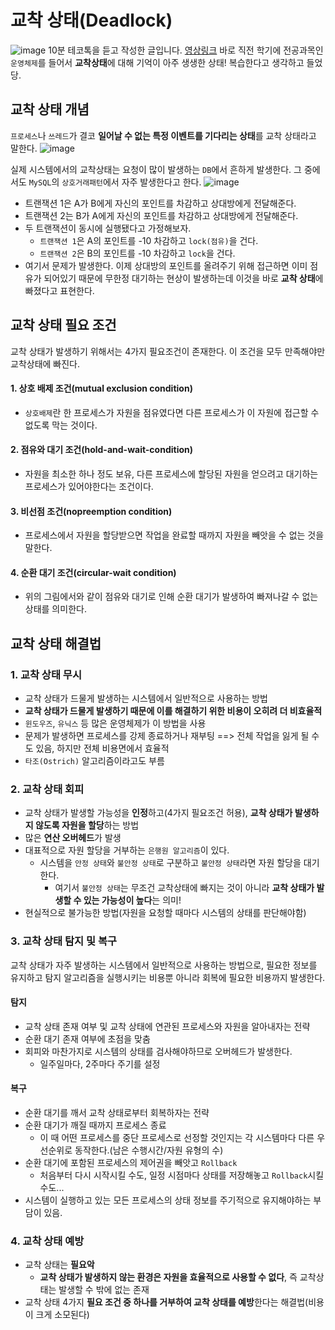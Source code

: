 # 교착 상태(Deadlock)
![image](https://user-images.githubusercontent.com/60773356/126338390-454c7de0-cc6d-4003-a1fd-ccc32bd323ca.png)
10분 테코톡을 듣고 작성한 글입니다. [영상링크](https://www.youtube.com/watch?v=FXzBRD3CPlQ&ab_channel=%EC%9A%B0%EC%95%84%ED%95%9CTech)
바로 직전 학기에 전공과목인 `운영체제`를 들어서 **교착상태**에 대해 기억이 아주 생생한 상태! 복습한다고 생각하고 들었당.

## 교착 상태 개념
`프로세스`나 `쓰레드`가 결코 **일어날 수 없는 특정 이벤트를 기다리는 상태**를 교착 상태라고 말한다.
![image](https://user-images.githubusercontent.com/60773356/126339047-40c1222b-e64f-4f35-b4d3-c9816769e32b.png)

실제 시스템에서의 교착상태는 요청이 많이 발생하는 `DB`에서 흔하게 발생한다. 그 중에서도 `MySQL`의 `상호거래패턴`에서 자주 발생한다고 한다.
![image](https://user-images.githubusercontent.com/60773356/126339610-d94f269d-cd53-49e9-97f3-788ce9ff71ac.png)
* 트랜잭션 1은 A가 B에게 자신의 포인트를 차감하고 상대방에게 전달해준다.
* 트랜잭션 2는 B가 A에게 자신의 포인트를 차감하고 상대방에게 전달해준다.
* 두 트랜잭션이 동시에 실행됐다고 가정해보자.
  - `트랜잭션 1`은 A의 포인트를 -10 차감하고 `lock(점유)`을 건다.
  - `트랜잭션 2`은 B의 포인트를 -10 차감하고 `lock`을 건다.
* 여기서 문제가 발생한다. 이제 상대방의 포인트를 올려주기 위해 접근하면 이미 점유가 되어있기 때문에 무한정 대기하는 현상이 발생하는데 이것을 바로 **교착 상태**에 빠졌다고 표현한다.


## 교착 상태 필요 조건
교착 상태가 발생하기 위해서는 4가지 필요조건이 존재한다. 이 조건을 모두 만족해야만 교착상태에 빠진다.

#### 1. 상호 배제 조건(mutual exclusion condition)
* `상호배제`란 한 프로세스가 자원을 점유였다면 다른 프로세스가 이 자원에 접근할 수 없도록 막는 것이다.

#### 2. 점유와 대기 조건(hold-and-wait-condition)
* 자원을 최소한 하나 정도 보유, 다른 프로세스에 할당된 자원을 얻으려고 대기하는 프로세스가 있어야한다는 조건이다.

#### 3. 비선점 조건(nopreemption condition)
* 프로세스에서 자원을 할당받으면 작업을 완료할 때까지 자원을 빼앗을 수 없는 것을 말한다.

#### 4. 순환 대기 조건(circular-wait condition)
* 위의 그림에서와 같이 점유와 대기로 인해 순환 대기가 발생하여 빠져나갈 수 없는 상태를 의미한다.


## 교착 상태 해결법

### 1. 교착 상태 무시
* 교착 상태가 드물게 발생하는 시스템에서 일반적으로 사용하는 방법
* **교착 상태가 드물게 발생하기 때문에 이를 해결하기 위한 비용이 오히려 더 비효율적**
* `윈도우즈`, `유닉스` 등 많은 운영체제가 이 방법을 사용
* 문제가 발생하면 프로세스를 강제 종료하거나 재부팅 ==> 전체 작업을 잃게 될 수도 있음, 하지만 전체 비용면에서 효율적
* `타조(Ostrich)` 알고리즘이라고도 부름

### 2. 교착 상태 회피
* 교착 상태가 발생할 가능성을 **인정**하고(4가지 필요조건 허용), **교착 상태가 발생하지 않도록 자원을 할당**하는 방법
* 많은 **연산 오버헤드**가 발생
* 대표적으로 자원 할당을 거부하는 `은행원 알고리즘`이 있다.
  - 시스템을 `안정 상태`와 `불안정 상태`로 구분하고 `불안정 상태`라면 자원 할당을 대기한다.
    + 여기서 `불안정 상태`는 무조건 교착상태에 빠지는 것이 아니라 **교착 상태가 발생할 수 있는 가능성이 높다**는 의미!  
* 현실적으로 불가능한 방법(자원을 요청할 때마다 시스템의 상태를 판단해야함)

### 3. 교착 상태 탐지 및 복구
교착 상태가 자주 발생하는 시스템에서 일반적으로 사용하는 방법으로,  필요한 정보를 유지하고 탐지 알고리즘을 실행시키는 비용뿐 아니라 회복에 필요한 비용까지 발생한다.
#### 탐지
* 교착 상태 존재 여부 및 교착 상태에 연관된 프로세스와 자원을 알아내자는 전략
* 순환 대기 존재 여부에 초점을 맞춤
* 회피와 마찬가지로 시스템의 상태를 검사해야하므로 오버헤드가 발생한다.
  - 일주일마다, 2주마다 주기를 설정

#### 복구
* 순환 대기를 깨서 교착 상태로부터 회복하자는 전략
* 순환 대기가 깨질 때까지 프로세스 종료
  - 이 때 어떤 프로세스를 중단 프로세스로 선정할 것인지는 각 시스템마다 다른 우선순위로 동작한다.(남은 수행시간/자원 유형의 수)
* 순환 대기에 포함된 프로세스의 제어권을 빼앗고 `Rollback` 
  - 처음부터 다시 시작시킬 수도, 일정 시점마다 상태를 저장해놓고 `Rollback`시킬 수도...
* 시스템이 실행하고 있는 모든 프로세스의 상태 정보를 주기적으로 유지해야하는 부담이 있음.


### 4. 교착 상태 예방
* 교착 상태는 **필요악**
  - **교착 상태가 발생하지 않는 환경은 자원을 효율적으로 사용할 수 없다**, 즉 교착상태는 발생할 수 밖에 없는 존재 
* 교착 상태 4가지 **필요 조건 중 하나를 거부하여 교착 상태를 예방**한다는 해결법(비용이 크게 소모된다)




